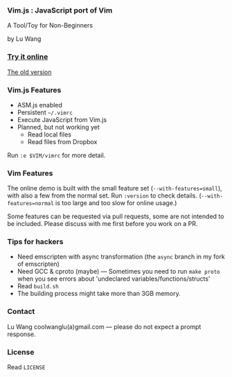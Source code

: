 ### Vim.js : JavaScript port of Vim

A Tool/Toy for Non-Beginners

by Lu Wang

### [Try it online](http://coolwanglu.github.io/vim.js/experimental/vim.html)

[The old version](http://coolwanglu.github.io/vim.js/web/vim.html)



### Vim.js Features

- ASM.js enabled
- Persistent `~/.vimrc`
- Execute JavaScript from Vim.js 
- Planned, but not working yet
  - Read local files 
  - Read files from Dropbox

Run `:e $VIM/vimrc` for more detail.



### Vim Features

The online demo is built with the small feature set (`--with-features=small`), 
with also a few from the normal set.
Run `:version` to check details. 
(`--with-features=normal` is too large and too slow for online usage.)

Some features can be requested via pull requests, some are not intended to be included. 
Please discuss with me first before you work on a PR.



### Tips for hackers

- Need emscripten with async transformation (the `async` branch in my fork of emscripten)
- Need GCC & cproto (maybe) &mdash; Sometimes you need to run `make proto` when you see errors about 'undeclared variables/functions/structs'
- Read `build.sh`
- The building process might take more than 3GB memory.



### Contact

Lu Wang coolwanglu(a)gmail.com &mdash; please do not expect a prompt response.



### License

Read `LICENSE`




